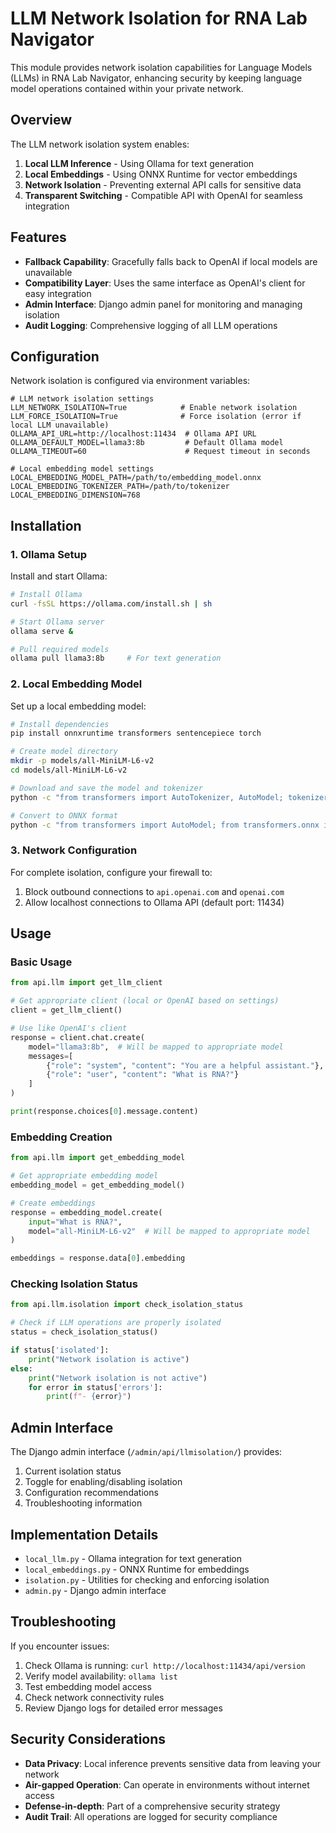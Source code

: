 # LLM Network Isolation for RNA Lab Navigator

This module provides network isolation capabilities for Language Models (LLMs) in RNA Lab Navigator, enhancing security by keeping language model operations contained within your private network.

## Overview

The LLM network isolation system enables:

1. **Local LLM Inference** - Using Ollama for text generation
2. **Local Embeddings** - Using ONNX Runtime for vector embeddings
3. **Network Isolation** - Preventing external API calls for sensitive data
4. **Transparent Switching** - Compatible API with OpenAI for seamless integration

## Features

- **Fallback Capability**: Gracefully falls back to OpenAI if local models are unavailable
- **Compatibility Layer**: Uses the same interface as OpenAI's client for easy integration
- **Admin Interface**: Django admin panel for monitoring and managing isolation
- **Audit Logging**: Comprehensive logging of all LLM operations

## Configuration

Network isolation is configured via environment variables:

```
# LLM network isolation settings
LLM_NETWORK_ISOLATION=True            # Enable network isolation
LLM_FORCE_ISOLATION=True              # Force isolation (error if local LLM unavailable)
OLLAMA_API_URL=http://localhost:11434  # Ollama API URL
OLLAMA_DEFAULT_MODEL=llama3:8b         # Default Ollama model
OLLAMA_TIMEOUT=60                      # Request timeout in seconds

# Local embedding model settings
LOCAL_EMBEDDING_MODEL_PATH=/path/to/embedding_model.onnx
LOCAL_EMBEDDING_TOKENIZER_PATH=/path/to/tokenizer
LOCAL_EMBEDDING_DIMENSION=768
```

## Installation

### 1. Ollama Setup

Install and start Ollama:

```bash
# Install Ollama
curl -fsSL https://ollama.com/install.sh | sh

# Start Ollama server
ollama serve &

# Pull required models
ollama pull llama3:8b     # For text generation
```

### 2. Local Embedding Model

Set up a local embedding model:

```bash
# Install dependencies
pip install onnxruntime transformers sentencepiece torch

# Create model directory
mkdir -p models/all-MiniLM-L6-v2
cd models/all-MiniLM-L6-v2

# Download and save the model and tokenizer
python -c "from transformers import AutoTokenizer, AutoModel; tokenizer = AutoTokenizer.from_pretrained('sentence-transformers/all-MiniLM-L6-v2'); model = AutoModel.from_pretrained('sentence-transformers/all-MiniLM-L6-v2'); tokenizer.save_pretrained('.'); model.save_pretrained('.');"

# Convert to ONNX format
python -c "from transformers import AutoModel; from transformers.onnx import export; model = AutoModel.from_pretrained('.'); export(tokenizer_or_preprocessor=None, model=model, opset=12, output='model.onnx');"
```

### 3. Network Configuration

For complete isolation, configure your firewall to:

1. Block outbound connections to `api.openai.com` and `openai.com`
2. Allow localhost connections to Ollama API (default port: 11434)

## Usage

### Basic Usage

```python
from api.llm import get_llm_client

# Get appropriate client (local or OpenAI based on settings)
client = get_llm_client()

# Use like OpenAI's client
response = client.chat.create(
    model="llama3:8b",  # Will be mapped to appropriate model
    messages=[
        {"role": "system", "content": "You are a helpful assistant."},
        {"role": "user", "content": "What is RNA?"}
    ]
)

print(response.choices[0].message.content)
```

### Embedding Creation

```python
from api.llm import get_embedding_model

# Get appropriate embedding model
embedding_model = get_embedding_model()

# Create embeddings
response = embedding_model.create(
    input="What is RNA?",
    model="all-MiniLM-L6-v2"  # Will be mapped to appropriate model
)

embeddings = response.data[0].embedding
```

### Checking Isolation Status

```python
from api.llm.isolation import check_isolation_status

# Check if LLM operations are properly isolated
status = check_isolation_status()

if status['isolated']:
    print("Network isolation is active")
else:
    print("Network isolation is not active")
    for error in status['errors']:
        print(f"- {error}")
```

## Admin Interface

The Django admin interface (`/admin/api/llmisolation/`) provides:

1. Current isolation status
2. Toggle for enabling/disabling isolation
3. Configuration recommendations
4. Troubleshooting information

## Implementation Details

- `local_llm.py` - Ollama integration for text generation
- `local_embeddings.py` - ONNX Runtime for embeddings
- `isolation.py` - Utilities for checking and enforcing isolation
- `admin.py` - Django admin interface

## Troubleshooting

If you encounter issues:

1. Check Ollama is running: `curl http://localhost:11434/api/version`
2. Verify model availability: `ollama list`
3. Test embedding model access
4. Check network connectivity rules
5. Review Django logs for detailed error messages

## Security Considerations

- **Data Privacy**: Local inference prevents sensitive data from leaving your network
- **Air-gapped Operation**: Can operate in environments without internet access
- **Defense-in-depth**: Part of a comprehensive security strategy
- **Audit Trail**: All operations are logged for security compliance